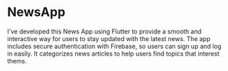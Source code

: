 # NewsApp
I've developed this News App using Flutter to provide a smooth and interactive way for users to stay updated with the latest news. The app includes secure authentication with Firebase, so users can sign up and log in easily. It categorizes news articles to help users find topics that interest thems.
